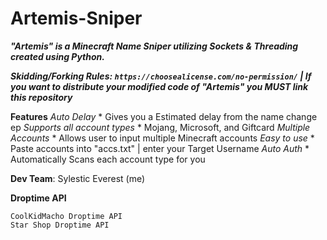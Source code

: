 # Artemis-Sniper

***"Artemis" is a Minecraft Name Sniper utilizing Sockets &amp; Threading created using Python.***

***Skidding/Forking Rules: ```https://choosealicense.com/no-permission/``` | If you want to distribute your modified code of "Artemis" you MUST link this repository***

**Features**
    *Auto Delay*
      * Gives you a Estimated delay from the name change ep
    *Supports all account types*
      * Mojang, Microsoft, and Giftcard
    *Multiple Accounts*
      * Allows user to input multiple Minecraft accounts
    *Easy to use* 
      * Paste accounts into "accs.txt" | enter your Target Username
    *Auto Auth* 
      * Automatically Scans each account type for you

**Dev Team**:
Sylestic
Everest (me) 

**Droptime API**
```
CoolKidMacho Droptime API
Star Shop Droptime API
```
